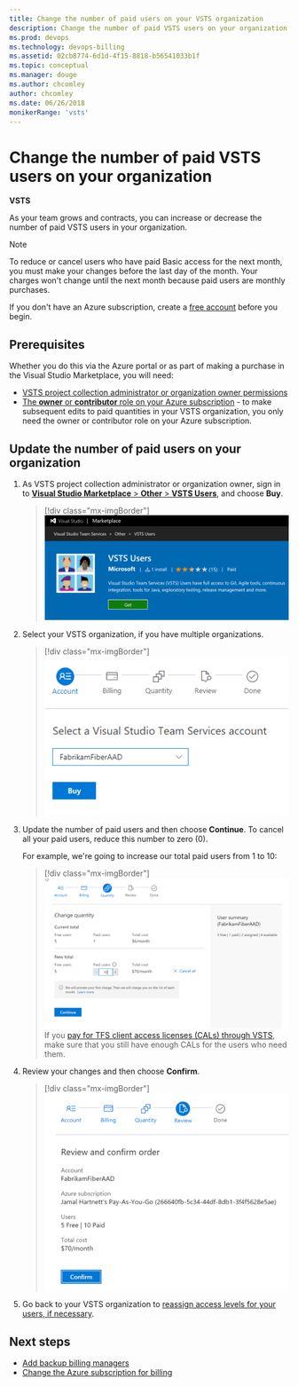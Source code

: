 ```yaml
---
title: Change the number of paid users on your VSTS organization 
description: Change the number of paid VSTS users on your organization as your team grows or contracts (VSO, VSTS)
ms.prod: devops
ms.technology: devops-billing
ms.assetid: 02cb8774-6d1d-4f15-8818-b56541033b1f
ms.topic: conceptual
ms.manager: douge
ms.author: chcomley
author: chcomley
ms.date: 06/26/2018
monikerRange: 'vsts'
---
```

# Change the number of paid VSTS users on your organization

**VSTS**

As your team grows and contracts, you can increase or decrease the number of paid VSTS users in your organization.

>[!NOTE]
> To reduce or cancel users who have paid Basic access for the next month, you must make your changes before the last day of the month.
> Your charges won't change until the next month because paid users are monthly purchases.

If you don't have an Azure subscription, create a [free account](https://azure.microsoft.com/en-us/free/?WT.mc_id=A261C142F) before you begin.

## Prerequisites

Whether you do this via the Azure portal or as part of making a purchase in the Visual Studio Marketplace, you will need:

* [VSTS project collection administrator or organization owner permissions](vsts-billing-faq.md#find-owner)
* [The **owner** or **contributor** role on your Azure subscription](add-backup-billing-managers.md) - to make subsequent edits to paid quantities in your VSTS organization, you only need the owner or contributor role on your Azure subscription.

## Update the number of paid users on your organization

1. As VSTS project collection administrator or organization owner, sign in to [**Visual Studio Marketplace** > **Other** > **VSTS Users**](https://marketplace.visualstudio.com/items?itemName=ms.vss-vstsuser), and choose **Buy**.

   > [!div class="mx-imgBorder"]
![Go to Visual Studio Marketplace, Other, VSTS Users](_img/buy-more-basic-access/get-vsts-users-marketplace.png)

2. Select your VSTS organization, if you have multiple organizations.

   > [!div class="mx-imgBorder"]
![Select your VSTS organization](_img/buy-more-basic-access/marketplace-choose-buy.png)

3. Update the number of paid users and then choose **Continue**. To cancel all your paid users, reduce this number to zero (0).

    For example, we're going to increase our total paid users from 1 to 10:

   > [!div class="mx-imgBorder"]
![Change number of paid Basic users](_img/reduce-cancel-paid-vsts-users/change-quantity-of-users.png)
    > If you [pay for TFS client access licenses (CALs) through VSTS](buy-access-tfs-test-hub.md), make sure that you still have enough CALs for the users who need them.

4. Review your changes and then choose **Confirm**.

   > [!div class="mx-imgBorder"]
![Review your changes and confirm total paid users](_img/reduce-cancel-paid-vsts-users/review-and-confirm.png)

5. Go back to your VSTS organization to [reassign access levels for your users, if necessary](../organizations/accounts/add-organization-users-from-user-hub.md).

## Next steps

* [Add backup billing managers](add-backup-billing-managers.md)
* [Change the Azure subscription for billing](change-azure-subscription.md)